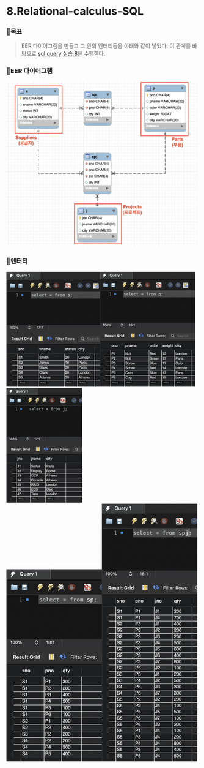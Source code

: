 # 8.Relational-calculus-SQL

### 🌷목표
> EER 다이어그램을 만들고 그 안의 엔터티들을 아래와 같이 넣었다. 
> 이 관계를 바탕으로 [sql query 실습 8](https://github.com/YeoJiSu/DataBase/blob/main/8.Relational-calculus-SQL/query_8.sql)을 수행한다. 

### 🌷EER 다이어그램

<img src = "https://github.com/YeoJiSu/DataBase/blob/main/7.Relational-Algebra/EER-diagram.png" width = 500/>

### 🌷엔터티

<img src = "https://github.com/YeoJiSu/DataBase/blob/main/7.Relational-Algebra/s-table.png" height = 300/><img src = "https://github.com/YeoJiSu/DataBase/blob/main/7.Relational-Algebra/p-table.png" height = 300/><img src = "https://github.com/YeoJiSu/DataBase/blob/main/7.Relational-Algebra/j-table.png" height = 300/><br>
<img src = "https://github.com/YeoJiSu/DataBase/blob/main/7.Relational-Algebra/sp-table.png" width = 250/><img src = "https://github.com/YeoJiSu/DataBase/blob/main/7.Relational-Algebra/spj-table.png" width = 250/>
